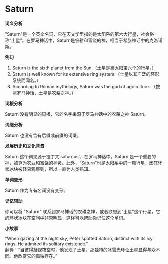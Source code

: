 # Saturn

**词义分析**

  

"Saturn"是一个英文名词，它在天文学里指的是太阳系的第六大行星，社会俗称“土星”。在罗马神话中，Saturn是农耕和富饶的神，相当于希腊神话中的克洛诺斯。

  

**例句**

  

1.  Saturn is the sixth planet from the Sun.（土星是离太阳第六个的行星。）
2.  Saturn is well known for its extensive ring system.（土星以其广泛的环形系统而闻名。）
3.  According to Roman mythology, Saturn was the god of agriculture. （按照罗马神话，土星是农耕之神。）

  

**词根分析**

  

Saturn 没有明显的词根，它的名字来源于罗马神话中的农耕之神 Saturn。

  

**词缀分析**

  

Saturn 也没有含有后缀或前缀的词缀。

  

**发展历史和文化背景**

  

Saturn 这个词来源于拉丁文'saturnus'，在罗马神话中，Saturn 是一个重要的神，被尊为农业和富饶的神灵。此外，“Saturn”也是太阳系中的一颗行星，因其环状冰块被轻易观察到，所以一直为人类熟知。

  

**单词变形**

  

Saturn 作为专有名词没有变形。

  

**记忆辅助**

  

你可以将 "Saturn" 联系到罗马神话的农耕之神，或者联想到“土星”这个行星，它的环状冰块在空间中非常明显，这样可以帮助你记住这个单词。

  

**小故事**

  

"When gazing at the night sky, Peter spotted Saturn, distinct with its icy rings. He admired its solitary existence."  
翻译：“当彼得凝视夜空时，他发现了土星，那独特的冰雪光环让土星显得与众不同。他欣赏它的孤独存在。”
